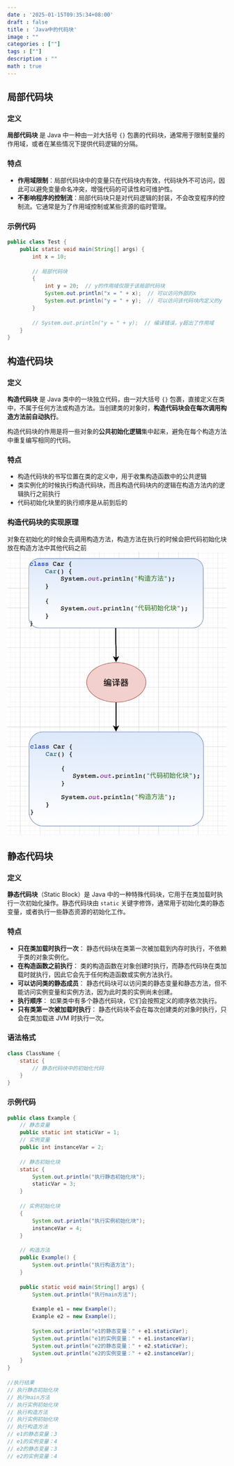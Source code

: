 ```yaml
---
date : '2025-01-15T09:35:34+08:00'
draft : false
title : 'Java中的代码块'
image : ""
categories : [""]
tags : [""]
description : ""
math : true
---
```


## 局部代码块

### 定义

**局部代码块** 是 Java 中一种由一对大括号 `{}` 包裹的代码块，通常用于限制变量的作用域，或者在某些情况下提供代码逻辑的分隔。

### 特点

- **作用域限制**：局部代码块中的变量只在代码块内有效，代码块外不可访问，因此可以避免变量命名冲突，增强代码的可读性和可维护性。
- **不影响程序的控制流**：局部代码块只是对代码逻辑的封装，不会改变程序的控制流。它通常是为了作用域控制或某些资源的临时管理。

### 示例代码

```java
public class Test {
    public static void main(String[] args) {
        int x = 10;
        
        // 局部代码块
        {
            int y = 20;  // y的作用域仅限于该局部代码块
            System.out.println("x = " + x);  // 可以访问外部的x
            System.out.println("y = " + y);  // 可以访问该代码块内定义的y
        }

        // System.out.println("y = " + y);  // 编译错误，y超出了作用域
    }
}

```

## 构造代码块

### 定义

**构造代码块** 是 Java 类中的一块独立代码，由一对大括号 `{}` 包裹，直接定义在类中，不属于任何方法或构造方法。当创建类的对象时，**构造代码块会在每次调用构造方法前自动执行**。

构造代码块的作用是将一些对象的**公共初始化逻辑**集中起来，避免在每个构造方法中重复编写相同的代码。

### 特点

- 构造代码块的书写位置在类的定义中，用于收集构造函数中的公共逻辑
- 类实例化的时候执行构造代码块，而且构造代码块内的逻辑在构造方法内的逻辑执行之前执行
- 代码初始化块里的执行顺序是从前到后的

### 构造代码块的实现原理

对象在初始化的时候会先调用构造方法，构造方法在执行的时候会把代码初始化块放在构造方法中其他代码之前![示意图](22-01.png)

## 静态代码块

### 定义

**静态代码块**（Static Block）是 Java 中的一种特殊代码块，它用于在类加载时执行一次初始化操作。静态代码块由 `static` 关键字修饰，通常用于初始化类的静态变量，或者执行一些静态资源的初始化工作。

### 特点

- **只在类加载时执行一次**：
  静态代码块在类第一次被加载到内存时执行，不依赖于类的对象实例化。
- **在构造函数之前执行**：
  类的构造函数在对象创建时执行，而静态代码块在类加载时就执行，因此它会先于任何构造函数或实例方法执行。
- **可以访问类的静态成员**：
  静态代码块可以访问类的静态变量和静态方法，但不能访问实例变量和实例方法，因为此时类的实例尚未创建。
- **执行顺序**：
  如果类中有多个静态代码块，它们会按照定义的顺序依次执行。
- **只有类第一次被加载时执行**：
  静态代码块不会在每次创建类的对象时执行，只会在类加载进 JVM 时执行一次。

### 语法格式

```java
class ClassName {
    static {
        // 静态代码块中的初始化代码
    }
}

```

### 示例代码

```java
public class Example {
    // 静态变量
    public static int staticVar = 1;
    // 实例变量
    public int instanceVar = 2;

    // 静态初始化块
    static {
        System.out.println("执行静态初始化块");
        staticVar = 3;
    }

    // 实例初始化块
    {
        System.out.println("执行实例初始化块");
        instanceVar = 4;
    }

    // 构造方法
    public Example() {
        System.out.println("执行构造方法");
    }

    public static void main(String[] args) {
        System.out.println("执行main方法");

        Example e1 = new Example();
        Example e2 = new Example();

        System.out.println("e1的静态变量：" + e1.staticVar);
        System.out.println("e1的实例变量：" + e1.instanceVar);
        System.out.println("e2的静态变量：" + e2.staticVar);
        System.out.println("e2的实例变量：" + e2.instanceVar);
    }
}

//执行结果
// 执行静态初始化块
// 执行main方法
// 执行实例初始化块
// 执行构造方法
// 执行实例初始化块
// 执行构造方法
// e1的静态变量：3
// e1的实例变量：4
// e2的静态变量：3
// e2的实例变量：4
```

